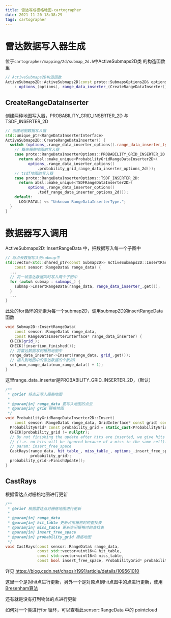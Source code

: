 ```yaml
---
title: 雷达写成栅格地图-cartographer
date: 2021-11-20 18:38:29
tags: cartographer
---
```


# 雷达数据写入器生成

位于`cartographer/mapping/2d/submap_2d.h`中ActiveSubmaps2D类 的构造函数里

```c++
// ActiveSubmaps2D构造函数
ActiveSubmaps2D::ActiveSubmaps2D(const proto::SubmapsOptions2D& options)
    : options_(options), range_data_inserter_(CreateRangeDataInserter()) {}
```

## CreateRangeDataInserter

创建两种地图写入器，PROBABILITY_GRID_INSERTER_2D 与  TSDF_INSERTER_2D

```c++
// 创建地图数据写入器
std::unique_ptr<RangeDataInserterInterface>
ActiveSubmaps2D::CreateRangeDataInserter() {
  switch (options_.range_data_inserter_options().range_data_inserter_type()) {
    // 概率栅格地图的写入器
    case proto::RangeDataInserterOptions::PROBABILITY_GRID_INSERTER_2D:
      return absl::make_unique<ProbabilityGridRangeDataInserter2D>(
          options_.range_data_inserter_options()
              .probability_grid_range_data_inserter_options_2d());
    // tsdf地图的写入器
    case proto::RangeDataInserterOptions::TSDF_INSERTER_2D:
      return absl::make_unique<TSDFRangeDataInserter2D>(
          options_.range_data_inserter_options()
              .tsdf_range_data_inserter_options_2d());
    default:
      LOG(FATAL) << "Unknown RangeDataInserterType.";
  }
}
```

# 数据器写入调用

 ActiveSubmaps2D::InsertRangeData 中，把数据写入每一个子图中

```c++
// 将点云数据写入到submap中
std::vector<std::shared_ptr<const Submap2D>> ActiveSubmaps2D::InsertRangeData(
    const sensor::RangeData& range_data) {
  ...
  // 将一帧雷达数据同时写入两个子图中
  for (auto& submap : submaps_) {
    submap->InsertRangeData(range_data, range_data_inserter_.get());
  }
  ...
}
```

此处的for循环的元素为每一个submap2D，调用submap2D的insertRangeData函数

```c++
void Submap2D::InsertRangeData(
    const sensor::RangeData& range_data,
    const RangeDataInserterInterface* range_data_inserter) {
  CHECK(grid_);
  CHECK(!insertion_finished());
  // 将雷达数据写到栅格地图中
  range_data_inserter->Insert(range_data, grid_.get());
  // 插入到地图中的雷达数据的个数加1
  set_num_range_data(num_range_data() + 1);
}
```

这里range_data_inserter是PROBABILITY_GRID_INSERTER_2D，（默认）

```c++
/**
 * @brief 将点云写入栅格地图
 * 
 * @param[in] range_data 要写入地图的点云
 * @param[in] grid 栅格地图
 */
void ProbabilityGridRangeDataInserter2D::Insert(
    const sensor::RangeData& range_data, GridInterface* const grid) const {
  ProbabilityGrid* const probability_grid = static_cast<ProbabilityGrid*>(grid);
  CHECK(probability_grid != nullptr);
  // By not finishing the update after hits are inserted, we give hits priority
  // (i.e. no hits will be ignored because of a miss in the same cell).
  // param: insert_free_space
  CastRays(range_data, hit_table_, miss_table_, options_.insert_free_space(),
           probability_grid);
  probability_grid->FinishUpdate();
}
```

## CastRays

根据雷达点对栅格地图进行更新

```c++
/**
 * @brief 根据雷达点对栅格地图进行更新
 * 
 * @param[in] range_data 
 * @param[in] hit_table 更新占用栅格时的查找表
 * @param[in] miss_table 更新空闲栅格时的查找表
 * @param[in] insert_free_space 
 * @param[in] probability_grid 栅格地图
 */
void CastRays(const sensor::RangeData& range_data,
              const std::vector<uint16>& hit_table,
              const std::vector<uint16>& miss_table,
              const bool insert_free_space, ProbabilityGrid* probability_grid)
```

详见 https://blog.csdn.net/chaosir1991/article/details/109561010 

这里一个是对hit点进行更新，另外一个是对原点到hit点图中的点进行更新，使用[Bresenham算法](http://www.idivecat.com/archives/652) 

还有就是没有打到物体的点进行更新 

如何对一个类进行for 循环，可以查看此sensor::RangeData 中的 pointcloud
